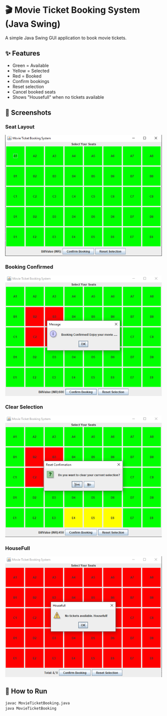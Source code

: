 # 🎬 Movie Ticket Booking System (Java Swing)

A simple Java Swing GUI application to book movie tickets.

## ✨ Features
- Green = Available
- Yellow = Selected
- Red = Booked
- Confirm bookings
- Reset selection
- Cancel booked seats
- Shows "Housefull" when no tickets available

## 📸 Screenshots
### Seat Layout
![Seat Layout](https://github.com/kmvakanksha/MovieTicketBookingSystem/blob/main/MovieTicketBooking/images/Screenshot5.png)

### Booking Confirmed
![Booking Confirmed](https://github.com/kmvakanksha/MovieTicketBookingSystem/blob/main/MovieTicketBooking/images/Screenshot1.png)

### Clear Selection
![Clear Selection](https://github.com/kmvakanksha/MovieTicketBookingSystem/blob/main/MovieTicketBooking/images/Screenshot2.png)

### HouseFull 
![HouseFull Scenario](https://github.com/kmvakanksha/MovieTicketBookingSystem/blob/main/MovieTicketBooking/images/Screenshot4.png)

## 🚀 How to Run
```bash
javac MovieTicketBooking.java
java MovieTicketBooking
